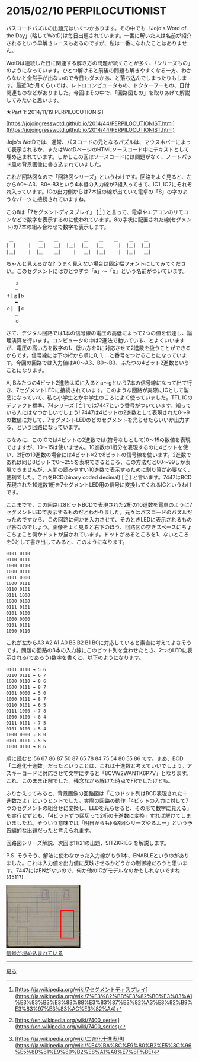# 2015/02/10 PERPILOCUTIONIST

パスコードパズルの出題元はいくつかあります。その中でも「Jojo's Word of the Day」(略してWotD)は毎日出題されています。一番に解いた人は名前が紹介されるという早解きレースもあるのですが、私は一番になれたことはありません。

WotDは連続した日に関連する解き方の問題が続くことが多く、「シリーズもの」のようになっています。ひとつ解けると前後の問題も解きやすくなる一方、わからないと全然手が出ないので今日もダメかあ、と落ち込んでしまったりもします。最近3か月くらいでは、レトロコンピュータもの、ドクターフーもの、日付関連ものなどがありました。今回はその中で、「回路図もの」を取りあげて解説してみたいと思います。

★Part 1: 2014/11/19 PERPILOCUTIONIST

[https://jojoingresswotd.github.io/2014/44/PERPILOCUTIONIST.html](https://jojoingresswotd.github.io/2014/44/PERPILOCUTIONIST.html)

Jojo's WotDでは、通常、パスコードの元となるパズルは、マウスホバーによって表示されるか、またはWotDページのHTMLソースコード中にテキストとして埋め込まれています。しかしこの回はソースコードには問題がなく、ノートパッド風の背景画像に書き込まれていました。

これが回路図なので「回路図シリーズ」というわけです。回路をよく見ると、左からA0～A3、B0～B3という4本組の入力線が2組入ってきて、IC1, IC2にそれぞれ入っています。ICの出力側からは7本組の線が出ていて電卓の「8」の字のようなパーツに接続されていますね。

この8は「7セグメントディスプレイ」 [ [^1] ] と言って、電卓やエアコンのリモコンなどで数字を表示するのに使われています。8の字状に配置された線(セグメント)の7本の組み合わせで数字を表示します。

```
 ＿    　    ＿    ＿    　    ＿    ＿    ＿    ＿    ＿
|　|   　|   ＿|   ＿|  |＿|  |＿   |＿    　|  |＿|  |＿|
|＿|   　|  |＿    ＿|   　|   ＿|  |＿|   　|  |＿|   ＿|
```

ちゃんと見えるかな? うまく見えない場合は固定幅フォントにしてみてください。このセグメントにはひとつずつ「a」～「g」という名前がついています。

```
　　ａ
　　━　
ｆ┃ｇ┃ｂ
　　━　
ｅ┃　┃ｃ
　　━　
　　ｄ
```

さて、デジタル回路では1本の信号線の電圧の高低によって2つの値を伝達し、論理演算を行います。コンピュータの中は2進法で動いている、とよくいいますが、電圧の高い方を数字の1、低い方を0に対応させて2進数を扱うことができるからです。信号線には下の桁から順に0, 1, …と番号をつけることになっています。今回の回路では入力値はA0～A3、B0～B3、ふたつの4ビット2進数ということになります。

A, Bふたつの4ビット2進数はICに入るとa～gという7本の信号線になって出て行き、7セグメントLEDに接続されています。このような回路が実際にICとして製品になっていて、私も小学生とか中学生のころによく使っていました。TTL ICのデファクト標準、74シリーズ [ [^2] ] では7447という番号がついています。知っている人にはなつかしいでしょう! 7447は4ビットの2進数として表現された0～9の数値に対して、7セグメントLEDのどのセグメントを光らせたらいいか出力する、という回路になっています。

ちなみに、このICでは4ビットの2進数では(符号なしとして)0～15の数値を表現できますが、10～15は使いません。10進数の1桁分を表現するのに4ビットを使い、2桁の10進数の場合には4ビット×2で8ビットの信号線を使います。2進数であれば同じ8ビットで0～255を表現できるところ、この方法だと00～99しか表現できませんが、人間の読みやすい10進数で表示するために割り算が必要なく、便利でした。これをBCD(binary coded decimal) [ [^3] ] と言います。7447はBCD表現された10進数1桁を7セグメントLED用の信号に変換してくれるICというわけです。

ここまでで、この回路は8ビットBCDで表現された2桁の10進数を電卓のように7セグメントLEDで表示するものだとわかりました。元々はパスコードのパズルだったのですから、この回路に何かを入力させて、そのときLEDに表示されるものが答なのでしょう。画像をよく見ると右下のほう、回路図の空きスペースにちょこちょこと何かドットが描かれています。ドットがあるところを1、ないところを0として書き出してみると、このようになります。

```
0101 0110
0110 0111
1000 0110
1000 0111
0101 0000
1000 0111
0110 0101
0111 1000
1000 0100
0111 0101
0101 0100
1000 0000
0101 0101
1000 0110
```

これが左からA3 A2 A1 A0 B3 B2 B1 B0に対応していると素直に考えてよさそうです。問題の回路の8本の入力線にこのビット列を食わせたとき、2つのLEDに表示される(であろう)数字を書くと、以下のようになります。

```
0101 0110 → 5 6
0110 0111 → 6 7
1000 0110 → 8 6
1000 0111 → 8 7
0101 0000 → 5 0
1000 0111 → 8 7
0110 0101 → 6 5
0111 1000 → 7 8
1000 0100 → 8 4
0111 0101 → 7 5
0101 0100 → 5 4
1000 0000 → 8 0
0101 0101 → 5 5
1000 0110 → 8 6
```

順に読むと 56 67 86 87 50 87 65 78 84 75 54 80 55 86 です。まあ、BCD「二進化十進数」だったということは、これは十進数と考えていいでしょう。アスキーコードに対応させて文字にすると「8CVW2WANTK6P7V」となります。これ、このまま正解でした。残念ながら解けた時点でFRでしたけども。

ふりかえってみると、背景画像の回路図は「このドット列はBCD表現された十進数だよ」というヒントでした。実際の回路の動作「4ビットの入力に対して7つのセグメントの組合せに変換し、LEDを光らせると、その形で数字に見える」を実行せずとも、「4ビットずつ区切って2桁の十進数に変換」すれば解けてしまいましたね。そういう意味では「明日からも回路図シリーズやるよー」という予告編的な出題だったと考えられます。

回路図シリーズ解説、次回は11/21の出題、SITZKRIEG を解説します。

[^1]: [https://ja.wikipedia.org/wiki/7セグメントディスプレイ](https://ja.wikipedia.org/wiki/7%E3%82%BB%E3%82%B0%E3%83%A1%E3%83%B3%E3%83%88%E3%83%87%E3%82%A3%E3%82%B9%E3%83%97%E3%83%AC%E3%82%A4)

[^2]: [https://en.wikipedia.org/wiki/7400_series](https://en.wikipedia.org/wiki/7400_series)

[^3]: [https://ja.wikipedia.org/wiki/二進化十進表現](https://ja.wikipedia.org/wiki/%E4%BA%8C%E9%80%B2%E5%8C%96%E5%8D%81%E9%80%B2%E8%A1%A8%E7%8F%BE)

P.S. そうそう、解法に使わなかった入力線がもう1本、ENABLEというのがありました。これは入力値を出力値に反映させるかどうかの制御線だろうと思います。7447にはENがないので、何か他のICがモデルなのかもしれないですね(4511?)

<a href="/kaidoku/images/1ag82jlp0t99u.png"><img width="200px" src="/kaidoku/images/1ag82jlp0t99u.png"/><br/>信号が埋め込まれている</a>

----

[戻る](index.html)
